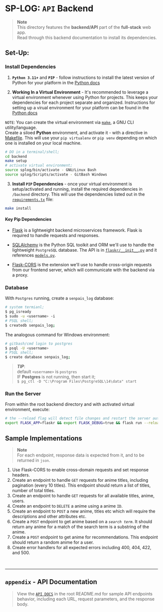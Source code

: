 # SP-LOG: `API` Backend
> **Note**  
> This directory features the __backend/API__ part of the **full-stack** web app.  
> Read through this backend documentation to install its dependencies.

## Set-Up:

### Install Dependencies

1. **`Python 3.11+`** and **`PIP`** - follow instructions to install the latest version of Python for your platform in the [Python docs](https://docs.python.org/3/using/unix.html#getting-and-installing-the-latest-version-of-python)

2. **Working In a Virtual Environment** - It's recommended to leverage a virtual environment whenever using Python for projects. This keeps your dependencies for each project separate and organized. Instructions for setting up a virual environment for your platform can be found in the [Python docs](https://packaging.python.org/guides/installing-using-pip-and-virtual-environments/)


`NOTE`: You can create the virtual environment via [`make`](https://www.gnu.org/software/make/), a GNU CLI utility/language.  
Create a siloed **Python** environment, and activate it - with a directive in [Makefile](./Makefile). This will use your `pip virtualenv` or `pip venv` depending on which one is installed on your local machine.
```bash
# DO in a terminal/shell;
cd backend
make setup
# activate virtual environment;
source splog/bin/activate - GNU/Linux Bash
source splog/Scripts/activate - GitBash Windows
```

3. **Install `PIP` Dependencies** - once your virtual environment is setup/activated and running, install the required dependencies in `/backend` directory. This will use the dependencies listed out in the [`requirements.tx`](./requirements.txt) file:

```bash
make install
```

#### Key Pip Dependencies

- [Flask](http://flask.pocoo.org/) is a lightweight backend microservices framework. Flask is required to handle requests and responses.

- [SQLAlchemy](https://www.sqlalchemy.org/) is the Python SQL toolkit and ORM we'll use to handle the lightweight `PostgreSQL` database. The API is in [`flaskr/__init__.py`](./flaskr/__init__.py) and it  references [`models.py`](./models.py).

- [Flask-CORS](https://flask-cors.readthedocs.io/en/latest/#) is the extension we'll use to handle cross-origin requests from our frontend server, which will communicate with the backend via a proxy.


### Database

With `Postgres` running, create a `senpais_log` database:

```bash
# system termianl;
$ pg_isready 
$ sudo -u <username> -i
# PSQL shell;
$ createdb senpais_log;
```

The analogous command for Windows environment:
```bash
# gitbash/cmd login to postgres
$ psql -U <username>
# PSQL shell;
$ create database senpais_log;
```

> **_TIP_**:  
> default `<username>` is `postgres`  
> IF **Postgres** is not running, then start it;  
> `$ pg_ctl -D "C:\Program Files\PostgreSQL\14\data" start`



### Run the Server

From within the root backend directory and with activated virtual environment, execute:

```bash
# the --reload flag will detect file changes and restart the server automatically.
export FLASK_APP=flaskr && export FLASK_DEBUG=true && flask run --reload
```

## Sample Implementations
> **Note**  
> For each endpoint, response data is expected from it, and to be returned in `json`.

1. Use Flask-CORS to enable cross-domain requests and set response headers.
2. Create an endpoint to handle `GET` requests for anime titles, including pagination (every 10 titles). This endpoint should return a list of titles, number of total titles.
3. Create an endpoint to handle `GET` requests for all available titles, anime, users.
4. Create an endpoint to `DELETE` a anime using a anime `ID`.
5. Create an endpoint to `POST` a new anime, titles etc which will require the descriptions and other attributes etc.
6. Create a `POST` endpoint to get anime based on a *`search term`*. It should return any anime for a match of the search term is a substring of the anime.
7. Create a `POST` endpoint to get anime for recommendations. This endpoint should  return a random anime for a user.
8. Create error handlers for all expected errors including 400, 404, 422, and 500.

<br/>

---
## `appendix` - API Documentation

> View the [`API DOCS`](../README.md#api-reference) in the root README.md for sample API endpoints behavior, including each URL, request parameters, and the response body.
